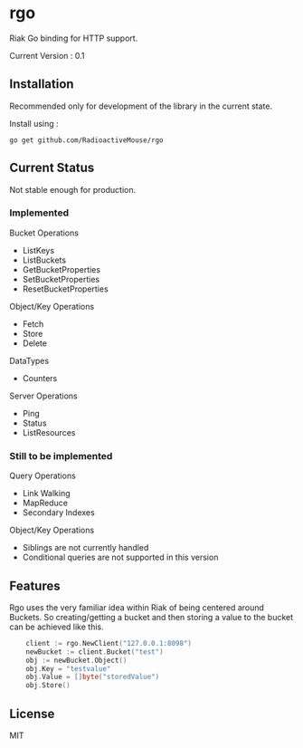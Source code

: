 # rgo

Riak Go binding for HTTP support.

Current Version : 0.1

## Installation

Recommended only for development of the library in the current state.

Install using :

<code>go get github.com/RadioactiveMouse/rgo</code>

## Current Status

Not stable enough for production.

### Implemented
Bucket Operations
* ListKeys
* ListBuckets
* GetBucketProperties
* SetBucketProperties
* ResetBucketProperties

Object/Key Operations
* Fetch
* Store
* Delete

DataTypes
* Counters

Server Operations
* Ping
* Status
* ListResources

### Still to be implemented
Query Operations
* Link Walking
* MapReduce
* Secondary Indexes

Object/Key Operations
* Siblings are not currently handled
* Conditional queries are not supported in this version

## Features
Rgo uses the very familiar idea within Riak of being centered around Buckets. So creating/getting a bucket and then storing a value to the bucket can be achieved like this.
``` go
	client := rgo.NewClient("127.0.0.1:8098")
	newBucket := client.Bucket("test")
	obj := newBucket.Object()
	obj.Key = "testvalue"
	obj.Value = []byte("storedValue")
	obj.Store()
```
## License

MIT
